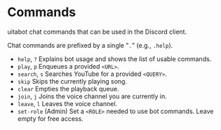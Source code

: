 # Commands
uitabot chat commands that can be used in the Discord client.

Chat commands are prefixed by a single "`.`" (e.g., `.help`).

- `help`, `?` Explains bot usage and shows the list of usable commands.
- `play`, `p` Enqueues a provided `<URL>`.
- `search`, `s` Searches YouTube for a provided `<QUERY>`.
- `skip` Skips the currently playing song.
- `clear` Empties the playback queue.
- `join`, `j` Joins the voice channel you are currently in.
- `leave`, `l` Leaves the voice channel.
- `set-role` (Admin) Set a `<ROLE>` needed to use bot commands. Leave empty for free access.
